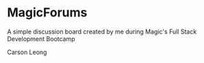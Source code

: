 
# MagicForums
A simple discussion board created by me during Magic's Full Stack Development Bootcamp

Carson Leong
